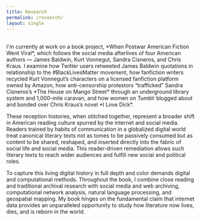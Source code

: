 ```yaml
---
title: Research
permalink: /research/
layout: single
---
```

<br>
I'm currently at work on a book project, *When Postwar American Fiction Went Viral*, which follows the social media afterlives of four American authors — James Baldwin, Kurt Vonnegut, Sandra Cisneros, and Chris Kraus. I examine how Twitter users retweeted James Baldwin quotations in relationship to the #BlackLivesMatter movement, how fanfiction writers recycled Kurt Vonnegut’s characters on a licensed fanfiction platform owned by Amazon, how anti-censorship protestors “trafficked” Sandra Cisneros’s *The House on Mango Street* through an underground library system and 1,000-mile caravan, and how women on Tumblr blogged about and bonded over Chris Kraus’s novel *I Love Dick*.

These reception histories, when stitched together, represent a broader shift in American reading culture spurred by the internet and social media. Readers trained by habits of communication in a globalized digital world treat canonical literary texts not as tomes to be passively consumed but as content to be shared, reshaped, and inserted directly into the fabric of social life and social media. This reader-driven remediation allows such literary texts to reach wider audiences and fulfill new social and political roles.

To capture this living digital history in full depth and color demands digital and computational methods. Throughout the book, I combine close reading and traditional archival research with social media and web archiving, computational network analysis, natural language processing, and geospatial mapping. My book hinges on the fundamental claim that internet data provides an unparalleled opportunity to study how literature now lives, dies, and is reborn in the world. 
